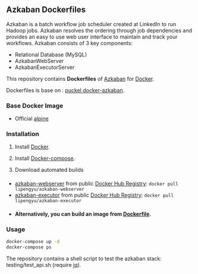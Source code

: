 ## Azkaban Dockerfiles
Azkaban is a batch workflow job scheduler created at LinkedIn to run Hadoop jobs. Azkaban resolves the ordering through job dependencies and provides an easy to use web user interface to maintain and track your workflows.
Azkaban consists of 3 key components:

- Relational Database (MySQL)
- AzkabanWebServer
- AzkabanExecutorServer

This repository contains **Dockerfiles** of [Azkaban](http://azkaban.github.io/) for [Docker](https://www.docker.com/).

Dockerfiles is base on : [puckel docker-azkaban](https://github.com/puckel/docker-azkaban).

### Base Docker Image
* Official [alpine](https://registry.hub.docker.com/_/alpine/)


### Installation
1. Install [Docker](https://www.docker.com/).

2. Install [Docker-compose](https://docs.docker.com/compose/install/).

3. Download automated builds

####
* [azkaban-webserver](https://hub.docker.com/r/lipengyu/azkaban-webserver/) from public [Docker Hub Registry](https://hub.docker.com/r/lipengyu/azkaban-webserver/): `docker pull lipengyu/azkaban-webserver`
* [azkaban-executor](https://hub.docker.com/r/lipengyu/azkaban-executor/) from public [Docker Hub Registry](https://hub.docker.com/r/lipengyu/azkaban-executor/): `docker pull lipengyu/azkaban-executor`

####
* **Alternatively, you can build an image from [Dockerfile](https://github.com/lipengyu/docker-azkaban).**

### Usage
```bash
docker-compose up -d
docker-compose ps
```

The repository contains a shell script to test the azkaban stack: testing/test_api.sh (require [jq](https://stedolan.github.io/jq/)).
